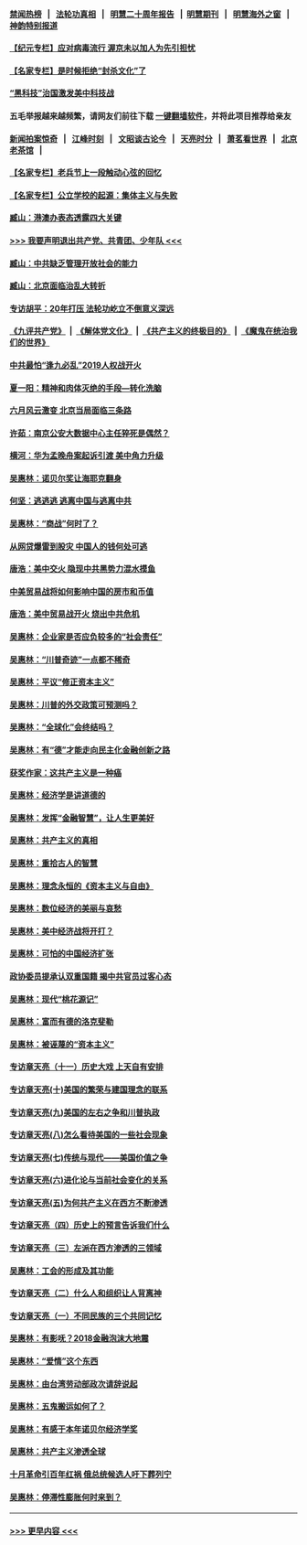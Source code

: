 #### [禁闻热榜](热点新闻.md?=0)  &nbsp;&nbsp;|&nbsp;&nbsp; [法轮功真相](https://github.com/gfw-breaker/truth/blob/master/README.md?=0) &nbsp;&nbsp;|&nbsp;&nbsp; [明慧二十周年报告](https://github.com/gfw-breaker/mh-reports/blob/master/README.md?=0) &nbsp;&nbsp;|&nbsp;&nbsp;[明慧期刊](https://github.com/gfw-breaker/mh-qikan) &nbsp;&nbsp;|&nbsp;&nbsp; [明慧海外之窗](https://github.com/gfw-breaker/mh-news/blob/master/README.md?=0) &nbsp;&nbsp;|&nbsp;&nbsp; [神韵特别报道](https://github.com/gfw-breaker/mh-news/blob/master/shenyun.md?=0)
#### [【纪元专栏】应对病毒流行 渥京未以加人为先引担忧](../pages/nsc423/n11875714.md?t=03160702) 
#### [【名家专栏】是时候拒绝“封杀文化”了](../pages/nsc423/n11814093.md?t=03160702) 
#### [“黑科技”治国激发美中科技战](../pages/nsc423/n11638056.md?t=03160702) 
#### 五毛举报越来越频繁，请网友们前往下载 [一键翻墙软件](https://github.com/gfw-breaker/ssr-accounts)，并将此项目推荐给亲友
#### [新闻拍案惊奇](https://github.com/gfw-breaker/banned-news/blob/master/pages/link4.md) &nbsp;&nbsp;|&nbsp;&nbsp; [江峰时刻](https://github.com/gfw-breaker/banned-news/blob/master/pages/link4.md) &nbsp;&nbsp;|&nbsp;&nbsp; [文昭谈古论今](https://github.com/gfw-breaker/banned-news/blob/master/pages/link4.md) &nbsp;&nbsp;|&nbsp;&nbsp; [天亮时分](https://github.com/gfw-breaker/banned-news/blob/master/pages/link4.md) &nbsp;&nbsp;|&nbsp;&nbsp; [萧茗看世界](https://github.com/gfw-breaker/banned-news/blob/master/pages/link4.md) &nbsp;&nbsp;|&nbsp;&nbsp; [北京老茶馆](https://github.com/gfw-breaker/banned-news/blob/master/pages/link4.md) &nbsp;&nbsp;|&nbsp;&nbsp; 
#### [【名家专栏】老兵节上一段触动心弦的回忆](../pages/nsc423/n11646016.md?t=03160702) 
#### [【名家专栏】公立学校的起源：集体主义与失败](../pages/nsc423/n11601833.md?t=03160702) 
#### [臧山：港澳办表态透露四大关键](../pages/nsc423/n11421628.md?t=03160702) 
#### [>>> 我要声明退出共产党、共青团、少年队 <<<](https://github.com/begood0513/goodnews/blob/master/quit/letter.md) 
#### [臧山：中共缺乏管理开放社会的能力](../pages/nsc423/n11407457.md?t=03160702) 
#### [臧山：北京面临治乱大转折](../pages/nsc423/n11406895.md?t=03160702) 
#### [专访胡平：20年打压 法轮功屹立不倒意义深远](../pages/nsc423/n11398800.md?t=03160702) 
#### [《九评共产党》](https://github.com/begood0513/9ping.md/blob/master/README.md) &nbsp;|&nbsp; [《解体党文化》](../../../../jtdwh.md/blob/master/README.md)  &nbsp;|&nbsp; [《共产主义的终极目的》](../../../../gczydzjmd.md/blob/master/README.md) &nbsp;|&nbsp; [《魔鬼在统治我们的世界》](../../../../mgztzwmdsj.md/blob/master/README.md) 
#### [中共最怕“逢九必乱”2019人权战开火](../pages/nsc423/n11385248.md?t=03160702) 
#### [夏一阳：精神和肉体灭绝的手段—转化洗脑](../pages/nsc423/n11368250.md?t=03160702) 
#### [六月风云激变 北京当局面临三条路](../pages/nsc423/n11313668.md?t=03160702) 
#### [许茹：南京公安大数据中心主任猝死是偶然？](../pages/nsc423/n11064744.md?t=03160702) 
#### [横河：华为孟晚舟案起诉引渡 美中角力升级](../pages/nsc423/n11027230.md?t=03160702) 
#### [吴惠林：诺贝尔奖让海耶克翻身](../pages/nsc423/n10890049.md?t=03160702) 
#### [何坚：逃逃逃 逃离中国与逃离中共](../pages/nsc423/n10592891.md?t=03160702) 
#### [吴惠林：“商战”何时了？](../pages/nsc423/n10573558.md?t=03160702) 
#### [从网贷爆雷到股灾 中国人的钱何处可逃](../pages/nsc423/n10572800.md?t=03160702) 
#### [唐浩：美中交火 隐现中共黑势力混水摸鱼](../pages/nsc423/n10544040.md?t=03160702) 
#### [中美贸易战将如何影响中国的房市和币值](../pages/nsc423/n10543697.md?t=03160702) 
#### [唐浩：美中贸易战开火 烧出中共危机](../pages/nsc423/n10540126.md?t=03160702) 
#### [吴惠林：企业家是否应负较多的“社会责任”](../pages/nsc423/n10535022.md?t=03160702) 
#### [吴惠林：“川普奇迹”一点都不稀奇](../pages/nsc423/n10512808.md?t=03160702) 
#### [吴惠林：平议“修正资本主义”](../pages/nsc423/n10495724.md?t=03160702) 
#### [吴惠林：川普的外交政策可预测吗？](../pages/nsc423/n10462387.md?t=03160702) 
#### [吴惠林：“全球化”会终结吗？](../pages/nsc423/n10452838.md?t=03160702) 
#### [吴惠林：有“德”才能走向民主化金融创新之路](../pages/nsc423/n10432292.md?t=03160702) 
#### [获奖作家：这共产主义是一种癌](../pages/nsc423/n10431541.md?t=03160702) 
#### [吴惠林：经济学是讲道德的](../pages/nsc423/n10398014.md?t=03160702) 
#### [吴惠林：发挥“金融智慧”，让人生更美好](../pages/nsc423/n10375019.md?t=03160702) 
#### [吴惠林：共产主义的真相](../pages/nsc423/n10351394.md?t=03160702) 
#### [吴惠林：重拾古人的智慧](../pages/nsc423/n10337691.md?t=03160702) 
#### [吴惠林：理念永恒的《资本主义与自由》](../pages/nsc423/n10316274.md?t=03160702) 
#### [吴惠林：数位经济的美丽与哀愁](../pages/nsc423/n10292946.md?t=03160702) 
#### [吴惠林：美中经济战将开打？](../pages/nsc423/n10258825.md?t=03160702) 
#### [吴惠林：可怕的中国经济扩张](../pages/nsc423/n10219147.md?t=03160702) 
#### [政协委员提承认双重国籍 揭中共官员过客心态](../pages/nsc423/n10208809.md?t=03160702) 
#### [吴惠林：现代“桃花源记”](../pages/nsc423/n10185234.md?t=03160702) 
#### [吴惠林：富而有德的洛克斐勒](../pages/nsc423/n10142264.md?t=03160702) 
#### [吴惠林：被诬蔑的“资本主义”](../pages/nsc423/n10124816.md?t=03160702) 
#### [专访章天亮（十一）历史大戏 上天自有安排](../pages/nsc423/n10094905.md?t=03160702) 
#### [专访章天亮(十)美国的繁荣与建国理念的联系](../pages/nsc423/n10094899.md?t=03160702) 
#### [专访章天亮(九)美国的左右之争和川普执政](../pages/nsc423/n10094889.md?t=03160702) 
#### [专访章天亮(八)怎么看待美国的一些社会现象](../pages/nsc423/n10094857.md?t=03160702) 
#### [专访章天亮(七)传统与现代——美国价值之争](../pages/nsc423/n10093140.md?t=03160702) 
#### [专访章天亮(六)进化论与当前社会变化的关系](../pages/nsc423/n10092036.md?t=03160702) 
#### [专访章天亮(五)为何共产主义在西方不断渗透](../pages/nsc423/n10083620.md?t=03160702) 
#### [专访章天亮（四）历史上的预言告诉我们什么](../pages/nsc423/n10083606.md?t=03160702) 
#### [专访章天亮（三）左派在西方渗透的三领域](../pages/nsc423/n10081115.md?t=03160702) 
#### [吴惠林：工会的形成及其功能](../pages/nsc423/n10080633.md?t=03160702) 
#### [专访章天亮（二）什么人和组织让人背离神](../pages/nsc423/n10076637.md?t=03160702) 
#### [专访章天亮（一）不同民族的三个共同记忆](../pages/nsc423/n10074188.md?t=03160702) 
#### [吴惠林：有影呒？2018金融泡沫大地震](../pages/nsc423/n10040534.md?t=03160702) 
#### [吴惠林：“爱情”这个东西](../pages/nsc423/n10019423.md?t=03160702) 
#### [吴惠林：由台湾劳动部政次请辞说起](../pages/nsc423/n9979679.md?t=03160702) 
#### [吴惠林：五鬼搬运如何了？](../pages/nsc423/n9925338.md?t=03160702) 
#### [吴惠林：有感于本年诺贝尔经济学奖](../pages/nsc423/n9871883.md?t=03160702) 
#### [吴惠林：共产主义渗透全球](../pages/nsc423/n9812748.md?t=03160702) 
#### [十月革命引百年红祸 俄总统候选人吁下葬列宁](../pages/nsc423/n9810182.md?t=03160702) 
#### [吴惠林：停滞性膨胀何时来到？](../pages/nsc423/n9764136.md?t=03160702) 

----
#### [ >>> 更早内容 <<< ](../indexes/nsc423-earlier.md)
